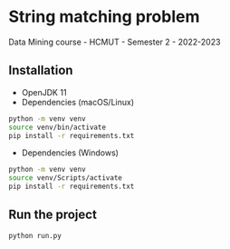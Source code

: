 # String matching problem

Data Mining course - HCMUT - Semester 2 - 2022-2023

## Installation

- OpenJDK 11
- Dependencies (macOS/Linux)

```sh
python -m venv venv
source venv/bin/activate
pip install -r requirements.txt
```

- Dependencies (Windows)

```sh
python -m venv venv
source venv/Scripts/activate
pip install -r requirements.txt
```

## Run the project

```sh
python run.py
```
